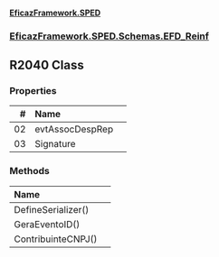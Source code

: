 #### [EficazFramework.SPED](EficazFrameworkSPED.md 'EficazFramework SPED')
### [EficazFramework.SPED.Schemas.EFD_Reinf](EficazFramework.SPED.Schemas.EFD_Reinf.md 'EficazFramework.SPED.Schemas.EFD_Reinf')

## R2040 Class
### Properties

| # | Name | |
| ---: | :--- | :--- |
| 02 | evtAssocDespRep |  |
| 03 | Signature |  |
### Methods

| Name | |
| :--- | :--- |
| DefineSerializer() |  |
| GeraEventoID() |  |
| ContribuinteCNPJ() |  |
